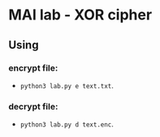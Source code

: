 # MAI lab - XOR cipher

## Using

### encrypt file:
- `python3 lab.py e text.txt`.

### decrypt file:
- `python3 lab.py d text.enc`.

